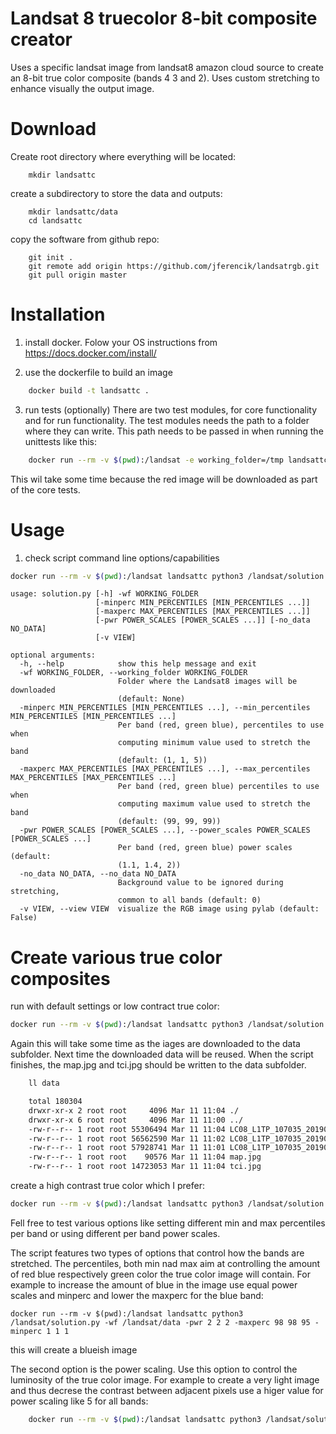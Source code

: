 # Landsat 8 truecolor 8-bit composite creator

Uses a specific landsat image from landsat8 amazon cloud source to
create an 8-bit true color composite (bands 4 3 and 2).
Uses custom stretching to enhance visually the output image.



# Download
Create root directory where everything will be located:

    
        mkdir landsattc
    
create a subdirectory to store the data and outputs:

    
        mkdir landsattc/data
        cd landsattc
    
copy the software from github repo:

    
        git init .
        git remote add origin https://github.com/jferencik/landsatrgb.git
        git pull origin master
    

# Installation
1. install docker. Folow your OS instructions from
    https://docs.docker.com/install/

2. use the dockerfile to build an image

```bash
    docker build -t landsattc .
```
    
    
    
3. run tests (optionally)
    There are two test modules, for core functionality and for run  functionality.
    The test modules needs the path to a folder where they can write. This path needs to be
    passed in when running the unittests like this:
    
```bash
    docker run --rm -v $(pwd):/landsat -e working_folder=/tmp landsattc python3 -m unittest discover -s /landsat
```

This wil take some time because  the red image will be downloaded as part of the core tests.
    

# Usage

   
1. check script command line options/capabilities

```bash
docker run --rm -v $(pwd):/landsat landsattc python3 /landsat/solution.py -h
```

```
usage: solution.py [-h] -wf WORKING_FOLDER
                   [-minperc MIN_PERCENTILES [MIN_PERCENTILES ...]]
                   [-maxperc MAX_PERCENTILES [MAX_PERCENTILES ...]]
                   [-pwr POWER_SCALES [POWER_SCALES ...]] [-no_data NO_DATA]
                   [-v VIEW]

optional arguments:
  -h, --help            show this help message and exit
  -wf WORKING_FOLDER, --working_folder WORKING_FOLDER
                        Folder where the Landsat8 images will be downloaded
                        (default: None)
  -minperc MIN_PERCENTILES [MIN_PERCENTILES ...], --min_percentiles MIN_PERCENTILES [MIN_PERCENTILES ...]
                        Per band (red, green blue), percentiles to use when
                        computing minimum value used to stretch the band
                        (default: (1, 1, 5))
  -maxperc MAX_PERCENTILES [MAX_PERCENTILES ...], --max_percentiles MAX_PERCENTILES [MAX_PERCENTILES ...]
                        Per band (red, green blue) percentiles to use when
                        computing maximum value used to stretch the band
                        (default: (99, 99, 99))
  -pwr POWER_SCALES [POWER_SCALES ...], --power_scales POWER_SCALES [POWER_SCALES ...]
                        Per band (red, green blue) power scales (default:
                        (1.1, 1.4, 2))
  -no_data NO_DATA, --no_data NO_DATA
                        Background value to be ignored during stretching,
                        common to all bands (default: 0)
  -v VIEW, --view VIEW  visualize the RGB image using pylab (default: False)

```
# Create various true color composites


run with default settings or low contract true color:
```bash
docker run --rm -v $(pwd):/landsat landsattc python3 /landsat/solution.py -wf /landsat/data
```
Again this will take some time as the iages are downloaded to the data subfolder.
Next time the downloaded data will be reused.
When the script finishes, the map.jpg and tci.jpg should be written to the data subfolder.
```bash
    ll data

    total 180304
    drwxr-xr-x 2 root root     4096 Mar 11 11:04 ./
    drwxr-xr-x 6 root root     4096 Mar 11 11:00 ../
    -rw-r--r-- 1 root root 55306494 Mar 11 11:04 LC08_L1TP_107035_20190105_20190130_01_T1_B2.TIF
    -rw-r--r-- 1 root root 56562590 Mar 11 11:02 LC08_L1TP_107035_20190105_20190130_01_T1_B3.TIF
    -rw-r--r-- 1 root root 57928741 Mar 11 11:01 LC08_L1TP_107035_20190105_20190130_01_T1_B4.TIF
    -rw-r--r-- 1 root root    90576 Mar 11 11:04 map.jpg
    -rw-r--r-- 1 root root 14723053 Mar 11 11:04 tci.jpg

```

create a high contrast true color which I prefer:

```bash
docker run --rm -v $(pwd):/landsat landsattc python3 /landsat/solution.py -wf /landsat/data -pwr 2 2 2
```

Fell free to test various options like setting different min and max percentiles per band  or using
different per band power scales.



The script features two types of options that control how the bands are stretched. 
The percentiles, both min nad max aim at controlling
 the amount of  red blue respectively green color the true color  image will contain. For example to increase the amount of blue in
 the image  use equal power scales and minperc and lower the maxperc for the blue band:
 
 ```
docker run --rm -v $(pwd):/landsat landsattc python3 /landsat/solution.py -wf /landsat/data -pwr 2 2 2 -maxperc 98 98 95 -minperc 1 1 1
 ```
this will create a blueish image

The second option is the power scaling. Use this option to control the luminosity of the  true color image.
For example to create a very light image and thus decrese the contrast between adjacent pixels use a higer value for 
power scaling like 5 for all bands:

```bash
    docker run --rm -v $(pwd):/landsat landsattc python3 /landsat/solution.py -wf /landsat/data -pwr 5 5 5
```

